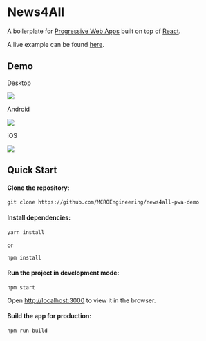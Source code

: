 # News4All

A boilerplate for [Progressive Web Apps](https://developers.google.com/web/progressive-web-apps/) built on top of [React](https://reactjs.org/). 

A live example can be found [here](https://build-3xa5bx12u.now.sh).

## Demo

Desktop

![](./demo/demo_news4all_Desktop.gif)

Android 

![](./demo/demo_news4all_Android.gif)

iOS

![](./demo/demo_news4all_iOS.gif)

## Quick Start

#### Clone the repository:

```
git clone https://github.com/MCROEngineering/news4all-pwa-demo
```

#### Install dependencies:

```
yarn install
```

or

```
npm install
```

#### Run the project in development mode:

```
npm start
```

Open [http://localhost:3000](http://localhost:3000) to view it in the browser.

#### Build the app for production:

```
npm run build
```


